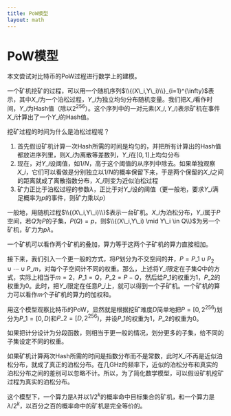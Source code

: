 ```yaml
---
title: PoW模型
layout: math
---
```


# PoW模型

本文尝试对比特币的PoW过程进行数学上的建模。

一个矿机挖矿的过程，可以用一个随机序列$\\{(X\_i,Y\_i)\\}_{i=1}^{\infty}$表示，其中$X\_i$为一个泊松过程，$Y\_i$为独立均匀分布随机变量。我们把$X\_i$看作时间，$Y\_i$为Hash值（除以$2^{256}$）。这个序列中的一对元素$(X\_i,Y\_i)$表示矿机在事件$X\_i$计算出了一个$Y\_i$的Hash值。

挖矿过程的时间为什么是泊松过程呢？ 

1. 首先假设矿机计算一次Hash所需的时间是均匀的，并把所有计算出的Hash值都放进序列里，则$X\_i$为离散等差数列，$Y\_i$在$[0,1]$上均匀分布
2. 现在，对$Y\_i$设阈值，如$1/N$，高于这个阈值的从序列中除去。如果单独观察$X\_i$，它们可以看做是分别独立以$1/N$的概率保留下来，于是两个保留的$X\_i$之间的距离就成了离散指数分布，$X\_i$则变为近似泊松过程
3. 矿力正比于泊松过程的参数$\lambda$，正比于对$Y\_i$设的阈值（更一般地，要求$Y\_i$满足概率为$p$的事件，则矿力乘以$p$） 

一般地，用随机过程$\\{(X\_i,Y\_i)\\}$表示一台矿机。$X\_i$为泊松分布，$Y\_i$属于$P$空间，若$Q$为$P$的子集，$P(Q)=p$，则$\\{(X\_i,Y\_i) \mid Y\_i \in Q\\}$为另一个矿机，矿力为$p \lambda$。 

一个矿机可以看作两个矿机的叠加，算力等于这两个子矿机的算力直接相加。 

接下来，我们引入一个更一般的方式，将$P$划分为不交空间的并，$P=P\_1\cup P_2\cup \cdots\cup P\_m$，对每个子空间计不同的权重。那么，上述将$Y\_i$限定在子集$Q$中的方式，实际上相当于$m=2$，$P\_1=Q$，$P\_2=P-Q$，然后给$P\_1$的权重为$1$，$P\_2$的权重为$0$。此时，把$Y\_i$限定在任意$P\_i$上，就可以得到一个子矿机。一个矿机的算力可以看作$m$个子矿机的算力的加权和。

用这个模型观察比特币的PoW，显然就是根据挖矿难度$D$简单地把$P=[0,2^{256})$划分为$P\_1=[0,D)$和$P\_2=[D,2^{256})$，并设$P\_1$的权重为$1$，$P\_2$的权重为$0$。

如果把计分设计为分段函数，则相当于更一般的情况，划分更多的子集，给不同的子集设定不同的权重。

如果矿机计算两次Hash所需的时间是指数分布而不是常数，此时$X\_i$不再是近似泊松分布，就成了真正的泊松分布。在几GHz的频率下，近似的泊松分布和真实的泊松分布之间的差别可以忽略不计。所以，为了简化数学模型，可以假设矿机挖矿过程为真实的泊松分布。

这个模型下，一个算力是$\lambda$并以$1/2^k$的概率命中目标集合的矿机，和一个算力是$\lambda/2^k$，以百分之百的概率命中的矿机是完全等价的。 

